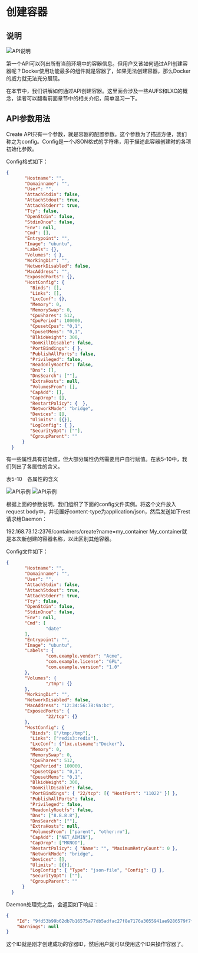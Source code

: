 # 创建容器

## 说明

![API说明](http://images.dostudy.top/doc/docker/392d3d3c-08cb-452e-becb-b8386c2791a3.png)

第一个API可以列出所有当前环境中的容器信息。但用户又该如何通过API创建容器呢？Docker使用功能最多的组件就是容器了，如果无法创建容器，那么Docker的威力就无法充分展现。

在本节中，我们讲解如何通过API创建容器。这里面会涉及一些AUFS和LXC的概念，读者可以翻看前面章节中的相关介绍，简单温习一下。

## API参数用法

Create API只有一个参数，就是容器的配置参数。这个参数为了描述方便，我们称之为config。Config是一个JSON格式的字符串，用于描述此容器创建时的各项初始化参数。

Config格式如下：

```json
{
       "Hostname": "",
       "Domainname": "",
       "User": "",
       "AttachStdin": false,
       "AttachStdout": true,
       "AttachStderr": true,
       "Tty": false,
       "OpenStdin": false,
       "StdinOnce": false,
       "Env": null,
       "Cmd": [],
       "Entrypoint": "",
       "Image": "ubuntu",
       "Labels": {},
       "Volumes": { },
       "WorkingDir": "",
       "NetworkDisabled": false,
       "MacAddress": "",
       "ExposedPorts": {},
       "HostConfig": {
         "Binds": [],
         "Links": [],
         "LxcConf": {},
         "Memory": 0,
         "MemorySwap": 0,
         "CpuShares": 512,
         "CpuPeriod": 100000,
         "CpusetCpus": "0,1",
         "CpusetMems": "0,1",
         "BlkioWeight": 300,
         "OomKillDisable": false,
         "PortBindings": { },
         "PublishAllPorts": false,
         "Privileged": false,
         "ReadonlyRootfs": false,
         "Dns": [],
         "DnsSearch": [""],
         "ExtraHosts": null,
         "VolumesFrom": [],
         "CapAdd": [],
         "CapDrop": [],
         "RestartPolicy": {  },
         "NetworkMode": "bridge",
         "Devices": [],
         "Ulimits": [{}],
         "LogConfig": { },
         "SecurityOpt": [""],
         "CgroupParent": ""
      }
  }
```

有一些属性具有初始值，但大部分属性仍然需要用户自行赋值。在表5-10中，我们列出了各属性的含义。

表5-10　各属性的含义

![API示例](http://images.dostudy.top/doc/docker/77e67496-6b6d-40f9-a997-fd49ae7a560a.png)
![API示例](http://images.dostudy.top/doc/docker/5d68dac3-0f24-4937-89b4-7350766235b8.png)

根据上面的参数说明，我们组织了下面的config文件实例。将这个文件放入request body中，并设置好content-type为application/json，然后发送如下rest请求给Daemon：

192.168.73.12:2376/containers/create?name=my_container
My_container就是本次新创建的容器名称，以此区别其他容器。

Config文件如下：

```json
{
       "Hostname": "",
       "Domainname": "",
       "User": "",
       "AttachStdin": false,
       "AttachStdout": true,
       "AttachStderr": true,
       "Tty": false,
       "OpenStdin": false,
       "StdinOnce": false,
       "Env": null,
       "Cmd": [
               "date"
       ],
       "Entrypoint": "",
       "Image": "ubuntu",
       "Labels": {
               "com.example.vendor": "Acme",
               "com.example.license": "GPL",
               "com.example.version": "1.0"
       },
       "Volumes": {
               "/tmp": {}
       },
       "WorkingDir": "",
       "NetworkDisabled": false,
       "MacAddress": "12:34:56:78:9a:bc",
       "ExposedPorts": {
               "22/tcp": {}
       },
       "HostConfig": {
         "Binds": ["/tmp:/tmp"],
         "Links": ["redis3:redis"],
         "LxcConf": {"lxc.utsname":"Docker"},
         "Memory": 0,
         "MemorySwap": 0,
         "CpuShares": 512,
         "CpuPeriod": 100000,
         "CpusetCpus": "0,1",
         "CpusetMems": "0,1",
         "BlkioWeight": 300,
         "OomKillDisable": false,
         "PortBindings": { "22/tcp": [{ "HostPort": "11022" }] },
         "PublishAllPorts": false,
         "Privileged": false,
         "ReadonlyRootfs": false,
         "Dns": ["8.8.8.8"],
         "DnsSearch": [""],
         "ExtraHosts": null,
         "VolumesFrom": ["parent", "other:ro"],
         "CapAdd": ["NET_ADMIN"],
         "CapDrop": ["MKNOD"],
         "RestartPolicy": { "Name": "", "MaximumRetryCount": 0 },
         "NetworkMode": "bridge",
         "Devices": [],
         "Ulimits": [{}],
         "LogConfig": { "Type": "json-file", "Config": {} },
         "SecurityOpt": [""],
         "CgroupParent": ""
      }
  }
```

Daemon处理完之后，会返回如下响应：

```json
{
    "Id": "9fd53b99b62db7b16575a77db5adfac27f8e7176a3055941ae9286579f7fcd15",
    "Warnings": null
}
```

这个ID就是刚才创建成功的容器ID，然后用户就可以使用这个ID来操作容器了。
